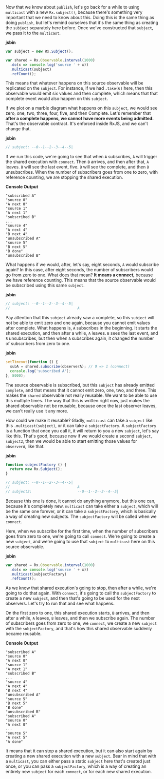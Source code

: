 Now that we know about `publish`, let's go back for a while to using `multicast` with a new `Rx.subject()`, because there's something very important that we need to know about this. Doing this is the same thing as doing `publish`, but let's remind ourselves that it's the same thing as creating the `subject` separately here before. Once we've constructed that `subject`, we pass it to the `multicast`.

**jsbin**
```javascript
var subject = new Rx.Subject();

var shared = Rx.Observable.interval(1000)
  .do(x => console.log('source ' + x))
  .multicast(subject)
  .refCount();
```

This means that whatever happens on this source observable will be replicated on the `subject`. For instance, if we had `.take(6)` here, then this observable would emit six values and then complete, which means that that complete event would also happen on this `subject`.

If we plot on a marble diagram what happens on this `subject`, we would see zero, one, two, three, four, five, and then Complete. Let's remember that **after a complete happens, we cannot have more events being admitted.** That's the observable contract. It's enforced inside RxJS, and we can't change that.

**jsbin**
```javascript
// subject: --0--1--2--3--4--5|
```

If we run this code, we're going to see that when `A` subscribes, `A` will trigger the shared execution with `connect`. Then `B` arrives, and then after that, `A` leaves. `B` will see the last event, five. `B` will see the complete, and then `B` unsubscribes. When the number of subscribers goes from one to zero, with reference counting, we are stopping the shared execution.

**Console Output**
```
"subscribed A"
"source 0" 
"A next 0"
"source 1" 
"A next 1"
"subscribed B"
...
"source 4" 
"A next 4"
"B next 4"
"unsubscribed A"
"source 5" 
"B next 5"
"B done"
"unsubscribed B"
```


What happens if we would, after, let's say, eight seconds, `A` would subscribe again? In this case, after eight seconds, the number of subscribers would go from zero to one. What does that mean? **It means a connect**, because we have reference counting. This means that the source observable would be subscribed using this same `subject`.

**jsbin**
```javascript
// subject: --0--1--2--3--4--5|
//                               A
```


Pay attention that this `subject` already saw a complete, so this `subject` will not be able to emit zero and one again, because you cannot emit values after complete. What happens is, `A` subscribes in the beginning. It starts the shared execution, and then after a while, `A` leaves. `B` sees the last event, and `B` unsubscribes, but then when `A` subscribes again, it changed the number of subscribers from zero to one.

**jsbin**
```javascript
setTimeout(function () {
  subA = shared.subscribe(observerA); // 0 => 1 (connect)
  console.log('subscribed A');
}, 8000);
```

The source observable is subscribed, but this `subject` has already emitted `complete`, and that means that it cannot emit zero, one, two, and three. This makes the `shared` observable not really reusable. We want to be able to use this multiple times. The way that this is written right now, just makes the shared observable not be reusable, because once the last observer leaves, we can't really use it any more.

How could we make it reusable? Gladly, `multicast` can take a `subject` like this `.multicast(subject)`, or it can take a `subjectFactory`. A `subjectFactory` is a function that once you call it, it will return to you a new `subject`, let's say like this. That's good, because now if we would create a second `subject`, `subject2`, then we would be able to start emitting those values for `observerA`, like that.

**jsbin**
```javascript
function subjectFactory () {
  return new Rx.Subject();
}

// subject: --0--1--2--3--4--5|
//                               A
// subject2:                     --0--1--2--3--4--5|
```

Because this one is done, it cannot do anything anymore, but this one can, because it's completely new. `multicast` can take either a `subject`, which will be the same one forever, or it can take a `subjectFactory`, which is basically a way of creating new subjects. The `subjectFactory` will be called when we `connect`.

Here, when we subscribe for the first time, when the number of subscribers goes from zero to one, we're going to call `connect`. We're going to create a new `subject`, and we're going to use that `subject` to `multicast` here on this source observable.

**jsbin**
```javascript
var shared = Rx.Observable.interval(1000)
  .do(x => console.log('source ' + x))
  .multicast(subjectFactory)
  .refCount();
```

As we know that shared execution's going to stop, then after a while, we're going to do that again. With `connect`, it's going to call the `subjectFactory` to create a new `subject`, and then that's going to be used for the next observers. Let's try to run that and see what happens.

On the first zero to one, this shared execution starts, `B` arrives, and then after a while, `A` leaves, `B` leaves, and then we subscribe again. The number of subscribers goes from zero to one, we `connect`, we create a new `subject` with the `subjectFactory`, and that's how this shared observable suddenly became reusable.

**Console Output**
```
"subscribed A"
"source 0" 
"A next 0"
"source 1" 
"A next 1"
"subscribed B"
...
"source 4" 
"A next 4"
"B next 4"
"unsubscribed A"
"source 5" 
"B next 5"
"B done"
"unsubscribed B"
"subscribed A"
"source 0" 
"A next 0"
...
"source 5" 
"A next 5"
"A done"
```

It means that it can stop a shared execution, but it can also start again by creating a new shared execution with a new `subject`. Bear in mind that with a `multicast`, you can either pass a static `subject` here that's created just once, or you can pass a `subjectFactory`, which is a way of creating an entirely new `subject` for each `connect`, or for each new shared execution.